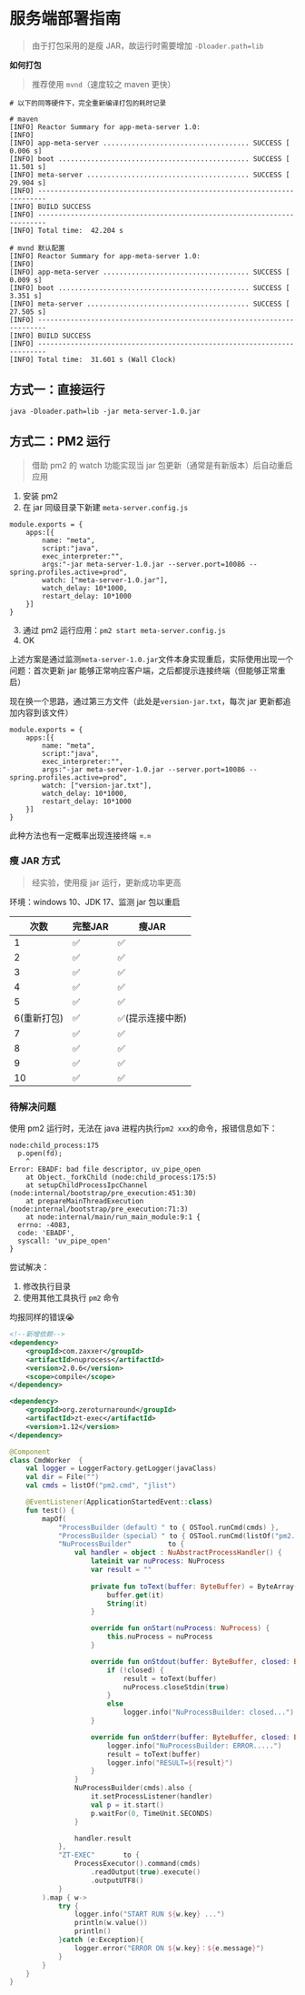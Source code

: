 # 服务端部署指南
> 由于打包采用的是瘦 JAR，故运行时需要增加 `-Dloader.path=lib`

**如何打包**
> 推荐使用 `mvnd`（速度较之 maven 更快）

```shell
# 以下的同等硬件下，完全重新编译打包的耗时记录

# maven
[INFO] Reactor Summary for app-meta-server 1.0:
[INFO]
[INFO] app-meta-server .................................... SUCCESS [  0.006 s]
[INFO] boot ............................................... SUCCESS [ 11.501 s]
[INFO] meta-server ........................................ SUCCESS [ 29.904 s]
[INFO] ------------------------------------------------------------------------
[INFO] BUILD SUCCESS
[INFO] ------------------------------------------------------------------------
[INFO] Total time:  42.204 s

# mvnd 默认配置
[INFO] Reactor Summary for app-meta-server 1.0:
[INFO]
[INFO] app-meta-server .................................... SUCCESS [  0.009 s]
[INFO] boot ............................................... SUCCESS [  3.351 s]
[INFO] meta-server ........................................ SUCCESS [ 27.505 s]
[INFO] ------------------------------------------------------------------------
[INFO] BUILD SUCCESS
[INFO] ------------------------------------------------------------------------
[INFO] Total time:  31.601 s (Wall Clock)
```

## 方式一：直接运行

`java -Dloader.path=lib -jar meta-server-1.0.jar`

## 方式二：PM2 运行
> 借助 pm2 的 watch 功能实现当 jar 包更新（通常是有新版本）后自动重启应用

1. 安装 pm2
2. 在 jar 同级目录下新建 `meta-server.config.js`
```javscript
module.exports = {
	apps:[{
		name: "meta",
		script:"java",
		exec_interpreter:"",
		args:"-jar meta-server-1.0.jar --server.port=10086 --spring.profiles.active=prod",
		watch: ["meta-server-1.0.jar"],
		watch_delay: 10*1000,
		restart_delay: 10*1000
	}]
}
```
3. 通过 pm2 运行应用：`pm2 start meta-server.config.js`
4. OK

上述方案是通过监测`meta-server-1.0.jar`文件本身实现重启，实际使用出现一个问题：首次更新 jar 能够正常响应客户端，之后都提示连接终端（但能够正常重启）

现在换一个思路，通过第三方文件（此处是`version-jar.txt`，每次 jar 更新都追加内容到该文件）

```javscript
module.exports = {
	apps:[{
		name: "meta",
		script:"java",
		exec_interpreter:"",
		args:"-jar meta-server-1.0.jar --server.port=10086 --spring.profiles.active=prod",
		watch: ["version-jar.txt"],
		watch_delay: 10*1000,
		restart_delay: 10*1000
	}]
}
```

此种方法也有一定概率出现连接终端 =.=

### 瘦 JAR 方式
> 经实验，使用瘦 jar 运行，更新成功率更高

环境：windows 10、JDK 17、监测 jar 包以重启

次数|完整JAR|瘦JAR
-|-|-
1|✅|✅
2|✅|✅
3|✅|✅
4|✅|✅
5|✅|✅
6(重新打包)|✅|✅(提示连接中断)
7|✅|✅
8|✅|✅
9|✅|✅
10|✅|✅


### 待解决问题

使用 pm2 运行时，无法在 java 进程内执行`pm2 xxx`的命令，报错信息如下：

```text
node:child_process:175
  p.open(fd);
    ^
Error: EBADF: bad file descriptor, uv_pipe_open
	at Object._forkChild (node:child_process:175:5)
	at setupChildProcessIpcChannel (node:internal/bootstrap/pre_execution:451:30)
	at prepareMainThreadExecution (node:internal/bootstrap/pre_execution:71:3)
	at node:internal/main/run_main_module:9:1 {
  errno: -4083,
  code: 'EBADF',
  syscall: 'uv_pipe_open'
}
```

尝试解决：

1. 修改执行目录
2. 使用其他工具执行 `pm2` 命令

均报同样的错误😭

```xml
<!--新增依赖-->
<dependency>
    <groupId>com.zaxxer</groupId>
    <artifactId>nuprocess</artifactId>
    <version>2.0.6</version>
    <scope>compile</scope>
</dependency>

<dependency>
    <groupId>org.zeroturnaround</groupId>
    <artifactId>zt-exec</artifactId>
    <version>1.12</version>
</dependency>
```

```kotlin
@Component
class CmdWorker  {
    val logger = LoggerFactory.getLogger(javaClass)
    val dir = File("")
    val cmds = listOf("pm2.cmd", "jlist")

    @EventListener(ApplicationStartedEvent::class)
    fun test() {
        mapOf(
            "ProcessBuilder（default）" to { OSTool.runCmd(cmds) },
            "ProcessBuilder（special）" to { OSTool.runCmd(listOf("pm2.cmd", "list"), File("D:/")) },
            "NuProcessBuilder"         to {
                val handler = object : NuAbstractProcessHandler() {
                    lateinit var nuProcess: NuProcess
                    var result = ""
                    
                    private fun toText(buffer: ByteBuffer) = ByteArray(buffer.remaining()).let { 
                        buffer.get(it)
                        String(it)
                    }

                    override fun onStart(nuProcess: NuProcess) {
                        this.nuProcess = nuProcess
                    }

                    override fun onStdout(buffer: ByteBuffer, closed: Boolean) {
                        if (!closed) {
                            result = toText(buffer)
                            nuProcess.closeStdin(true)
                        }
                        else
                            logger.info("NuProcessBuilder: closed...")
                    }

                    override fun onStderr(buffer: ByteBuffer, closed: Boolean) {
                        logger.info("NuProcessBuilder: ERROR.....")
                        result = toText(buffer)
                        logger.info("RESULT=${result}")
                    }
                }
                NuProcessBuilder(cmds).also {
                    it.setProcessListener(handler)
                    val p = it.start()
                    p.waitFor(0, TimeUnit.SECONDS)
                }

                handler.result
            },
            "ZT-EXEC"       to {
                ProcessExecutor().command(cmds)
                    .readOutput(true).execute()
                    .outputUTF8()
            }
        ).map { w->
            try {
                logger.info("START RUN ${w.key} ...")
                println(w.value())
                println()
            }catch (e:Exception){
                logger.error("ERROR ON ${w.key}：${e.message}")
            }
        }
    }
}
```